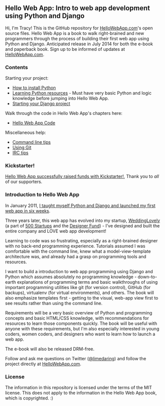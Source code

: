 ## Hello Web App: Intro to web app development using Python and Django

Hi, I'm Tracy! This is the GitHub repository for [HelloWebApp.com](http://hellowebapp.com)'s open source files. Hello Web App is a book to walk right-brained and new programmers through the process of building their first web app using Python and Django. Anticipated release in July 2014 for both the  e-book and paperback book. Sign up to be informed of updates at [HelloWebApp.com](http://hellowebapp.com).

### Contents

Starting your project:

* [How to install Python](https://github.com/limedaring/HelloWebApp/tree/master/installation-instructions)
* [Learning Python resources](https://github.com/limedaring/HelloWebApp/tree/master/python-tips) - Must have very basic Python and logic knowledge before jumping into Hello Web App.
* [Starting your Django project](https://github.com/limedaring/HelloWebApp/blob/master/installation-instructions/starting-your-project.md)

Walk through the code in Hello Web App's chapters here:

* [Hello Web App Code](https://github.com/limedaring/HelloWebApp-Code)

Miscellaneous help:

* [Command line tips](https://github.com/limedaring/HelloWebApp/tree/master/command-line-tips)
* [Using Git](https://github.com/limedaring/HelloWebApp/tree/master/git-tips)
* [IRC tips](https://github.com/limedaring/HelloWebApp/tree/master/irc-tips)

### Kickstarter!

[Hello Web App successfully raised funds with
Kickstarter!](https://www.kickstarter.com/projects/1868398473/hello-web-app-intro-to-building-web-apps-with-djan),
Thank you to *all* of our supporters.

### Introduction to Hello Web App 

In January 2011, [I taught myself Python and Django and launched my first web app in six weeks](http://www.limedaring.com/im-a-designer-who-learned-django-and-launched-her-first-webapp-in-6-weeks/).

Three years later, this web app has evolved into my startup, [WeddingLovely](http://weddinglovely.com) (a part of [500 Startups](http://500.co) and the [Designer Fund](http://designerfund.com)) - I've designed and built the entire company and LOVE web app development!

Learning to code was so frustrating, especially as a right-brained designer with no back-end programming experience. Tutorials assumed I was comfortable with the command line, knew what a model-view-template architecture was, and already had a grasp on programming tools and resources. 

I want to build a introduction to web app programming using Django and Python which assumes absolutely no programming knowledge - down-to-earth explanations of programming terms and basic walkthroughs of using important programming utilities like git (for version control), GitHub (for backups), virtualenv (for virtual environments), and others. The book will also emphasize templates first - getting to the visual, web-app view first to see results rather than using the command line.

Requirements will be a very basic overview of Python and programming concepts and basic HTML/CSS knowledge, with recommendations for resources to learn those components quickly. The book will be useful with anyone with these requirements, but I'm also especially interested in young coders, women coders, and designers who want to learn how to launch a web app.

The e-book will also be released DRM-free.

Follow and ask me questions on Twitter ([@limedaring](http://twitter.com/limedaring)) and follow the project directly at [HelloWebApp.com](http://hellowebapp.com).

### License

The information in this repository is licensed under the terms of the MIT
license. This does not apply to the information in the Hello Web App book, which
is copyrighted. :)
